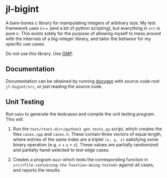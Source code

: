 # jl-bigint
A bare-bones c library for manipulating integers of arbitrary size. My test framework uses c++ (and a bit of python scripting), but everything in `src` is pure c. This exists solely for the purpose of allowing myself to mess around with the internals of a big-integer library, and tailor the behavior for my specific use cases.

Do not use this library. Use [GMP](https://gmplib.org).

## Documentation

Documentation can be obtained by running [doxygen](https://www.doxygen.nl/download.html) with source code root `jl-bigint/src`, or just reading the source code.

## Unit Testing

Run `make` to generate the testcases and compile the unit testing program. This will:

1. Run the `test/<test-dir>/python3 gen_tests.py` script, which creates the files `cases.cpp` and `cases.h`. These contain three vectors of equal length, where entries of the same index are a triplet `(x, y, z)` satisfying some binary operation (e.g. `x` + `y` = `z`). These values are partially randomized and partially hand-selected to test edge cases.

2. Creates a program `main` which tests the corresponding function in `src/<file-containing-the-function-being-tested>` against all cases, and reports the results.

